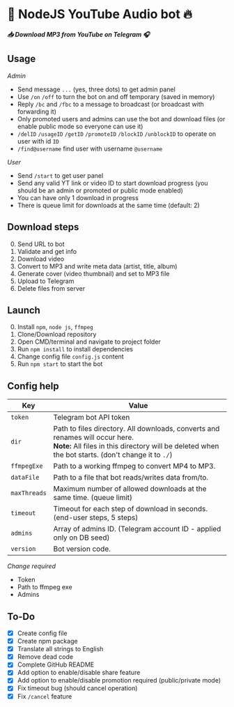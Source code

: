 # :sparkler: NodeJS YouTube Audio bot :fire:
***:inbox_tray: Download MP3 from YouTube on Telegram :headphones:***

## Usage
*Admin*
- Send message `...` (yes, three dots) to get admin panel
- Use `/on` `/off` to turn the bot on and off temporary (saved in memory)
- Reply `/bc` and `/fbc` to a message to broadcast (or broadcast with forwarding it)
- Only promoted users and admins can use the bot and download files (or enable public mode so everyone can use it)
- `/delID` `/usageID` `/getID` `/promoteID` `/blockID` `/unblockID` to operate on user with id `ID`
- `/find@username` find user with username `@username`


*User*
- Send `/start` to get user panel
- Send any valid YT link or video ID to start download progress (you should be an admin or promoted or public mode enabled)
- You can have only 1 download in progress
- There is queue limit for downloads at the same time (default: 2)

## Download steps
0. Send URL to bot
1. Validate and get info
2. Download video
3. Convert to MP3 and write meta data (artist, title, album)
4. Generate cover (video thumbnail) and set to MP3 file
5. Upload to Telegram
6. Delete files from server

## Launch
0. Install `npm`, `node js`, `ffmpeg`
1. Clone/Download repository
2. Open CMD/terminal and navigate to project folder
3. Run `npm install` to install dependencies
4. Change config file `config.js` content
5. Run `npm start` to start the bot

## Config help
Key | Value
------------ | -------------
`token` | Telegram bot API token
`dir` | Path to files directory. All downloads, converts and renames will occur here.<br/>**Note:** All files in this directory will be deleted when the bot starts. (don't change it to `./`)
`ffmpegExe` | Path to a working ffmpeg to convert MP4 to MP3.
`dataFile` | Path to a file that bot reads/writes data from/to.
`maxThreads` | Maximum number of allowed downloads at the same time. (queue limit)
`timeout` | Timeout for each step of download in seconds. (end-user steps, 5 steps)
`admins` | Array of admins ID. (Telegram account ID - applied only on DB seed)
`version` | Bot version code.

*Change required*
+ Token
+ Path to ffmpeg exe
+ Admins

## To-Do
- [x] Create config file
- [x] Create npm package
- [x] Translate all strings to English
- [x] Remove dead code
- [x] Complete GitHub README
- [x] Add option to enable/disable share feature
- [x] Add option to enable/disable promotion required (public/private mode)
- [x] Fix timeout bug (should cancel operation)
- [x] Fix `/cancel` feature